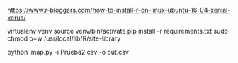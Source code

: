 https://www.r-bloggers.com/how-to-install-r-on-linux-ubuntu-16-04-xenial-xerus/


virtualenv venv
source venv/bin/activate
pip install -r requirements.txt
sudo chmod o+w  /usr/local/lib/R/site-library

python lmap.py -i Prueba2.csv -o out.csv